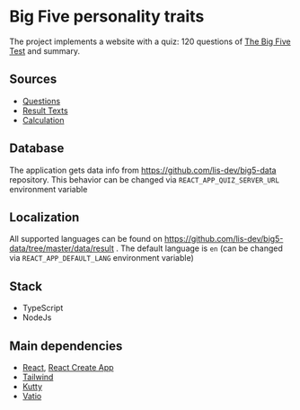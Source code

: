 # Big Five personality traits

The project implements a website with a quiz: 120 questions of [The Big Five Test](https://en.wikipedia.org/wiki/Big_Five_personality_traits) and summary.

## Sources
- [Questions](https://github.com/Alheimsins/b5-johnson-120-ipip-neo-pi-r)
- [Result Texts](https://github.com/Alheimsins/b5-result-text)
- [Calculation](https://github.com/Alheimsins/bigfive-calculate-score)

## Database
The application gets data info from https://github.com/lis-dev/big5-data repository. This behavior can be changed via `REACT_APP_QUIZ_SERVER_URL` environment variable

## Localization
All supported languages can be found on https://github.com/lis-dev/big5-data/tree/master/data/result . The default language is `en` (can be changed via `REACT_APP_DEFAULT_LANG` environment variable)

## Stack
- TypeScript
- NodeJs

## Main dependencies
- [React](https://reactjs.org/), [React Create App](https://github.com/facebook/create-react-app)
- [Tailwind](https://tailwindcss.com)
- [Kutty](https://kutty.netlify.app/docs/)
- [Vatio](https://github.com/pmndrs/valtio/)
